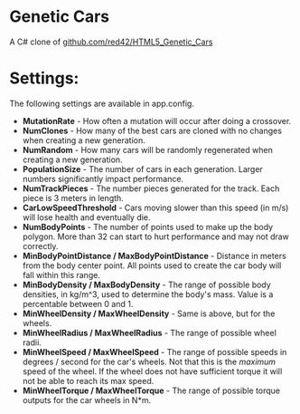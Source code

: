 # Genetic Cars #
A C# clone of [github.com/red42/HTML5_Genetic_Cars](github.com/red42/HTML5_Genetic_Cars)

# Settings: #

The following settings are available in app.config.

* **MutationRate** - How often a mutation will occur after doing a crossover.
* **NumClones** - How many of the best cars are cloned with no changes when creating a new generation.
* **NumRandom** - How many cars will be randomly regenerated when creating a new generation.
* **PopulationSize** - The number of cars in each generation.  Larger numbers significantly impact performance.
* **NumTrackPieces** - The number pieces generated for the track.  Each piece is 3 meters in length.
* **CarLowSpeedThreshold** - Cars moving slower than this speed (in m/s) will lose health and eventually die.
* **NumBodyPoints** - The number of points used to make up the body polygon.  More than 32 can start to hurt performance and may not draw correctly.
* **MinBodyPointDistance / MaxBodyPointDistance** - Distance in meters from the body center point.  All points used to create the car body will fall within this range.
* **MinBodyDensity / MaxBodyDensity** - The range of possible body densities, in kg/m^3, used to determine the body's mass.  Value is a percentable between 0 and 1.
* **MinWheelDensity / MaxWheelDensity** - Same is above, but for the wheels.
* **MinWheelRadius / MaxWheelRadius** - The range of possible wheel radii.
* **MinWheelSpeed / MaxWheelSpeed** - The range of possible speeds in degrees / second for the car's wheels.  Not that this is the *maximum* speed of the wheel.  If the wheel does not have sufficient torque it will not be able to reach its max speed.
* **MinWheelTorque / MaxWheelTorque** - The range of possible torque outputs for the car wheels in N*m.